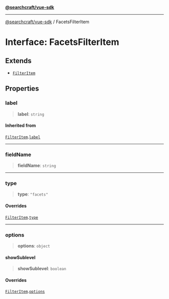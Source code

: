 [**@searchcraft/vue-sdk**](/reference/sdk/js-vue/README.md)

***

[@searchcraft/vue-sdk](/reference/sdk/js-vue/globals.md) / FacetsFilterItem

# Interface: FacetsFilterItem

## Extends

- [`FilterItem`](/reference/sdk/js-vue/interfaces/FilterItem.md)

## Properties

### label

> **label**: `string`

#### Inherited from

[`FilterItem`](/reference/sdk/js-vue/interfaces/FilterItem.md).[`label`](/reference/sdk/js-vue/interfaces/FilterItem.md#label)

***

### fieldName

> **fieldName**: `string`

***

### type

> **type**: `"facets"`

#### Overrides

[`FilterItem`](/reference/sdk/js-vue/interfaces/FilterItem.md).[`type`](/reference/sdk/js-vue/interfaces/FilterItem.md#type)

***

### options

> **options**: `object`

#### showSublevel

> **showSublevel**: `boolean`

#### Overrides

[`FilterItem`](/reference/sdk/js-vue/interfaces/FilterItem.md).[`options`](/reference/sdk/js-vue/interfaces/FilterItem.md#options)

